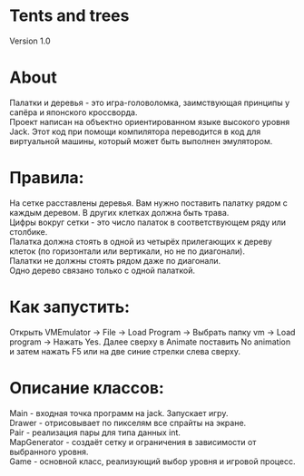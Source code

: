 # Tents and trees
Version 1.0

# About
Палатки и деревья - это игра-головоломка, заимствующая принципы у сапёра и японского кроссворда.<br>
Проект написан на объектно ориентированном языке высокого уровня Jack. Этот код при помощи компилятора переводится в код для виртуальной машины, который может быть выполнен эмулятором.

# Правила:
На сетке расставлены деревья. Вам нужно поставить палатку рядом с каждым деревом. В других клетках должна быть трава.<br>
Цифры вокруг сетки - это число палаток в соответствующем ряду или столбике.<br>
Палатка должна стоять в одной из четырёх прилегающих к дереву клеток (по горизонтали или вертикали, но не по диагонали).<br>
Палатки не должны стоять рядом даже по диагонали.<br>
Одно дерево связано только с одной палаткой.

# Как запустить:
Открыть VMEmulator -> File -> Load Program -> Выбрать папку vm -> Load program -> Нажать Yes. Далее сверху в Animate поставить No animation и затем нажать F5 или на две синие стрелки слева сверху. 

# Описание классов:
Main - входная точка программ на jack. Запускает игру.<br>
Drawer - отрисовывает по пикселям все спрайты на экране.<br>
Pair - реализация пары для типа данных int.<br>
MapGenerator - создаёт сетку и ограничения в зависимости от выбранного уровня.<br>
Game - основной класс, реализующий выбор уровня и игровой процесс. 
